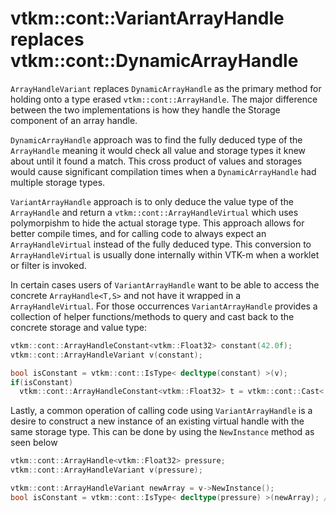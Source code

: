# vtkm::cont::VariantArrayHandle replaces vtkm::cont::DynamicArrayHandle

`ArrayHandleVariant` replaces `DynamicArrayHandle` as the primary method
for holding onto a type erased `vtkm::cont::ArrayHandle`. The major difference
between the two implementations is how they handle the Storage component of
an array handle.

`DynamicArrayHandle` approach was to find the fully deduced type of the `ArrayHandle`
meaning it would check all value and storage types it knew about until it found a match.
This cross product of values and storages would cause significant compilation times when
a `DynamicArrayHandle` had multiple storage types.

`VariantArrayHandle` approach is to only deduce the value type of the `ArrayHandle` and
return a `vtkm::cont::ArrayHandleVirtual` which uses polymorpishm to hide the actual
storage type. This approach allows for better compile times, and for calling code
to always expect an `ArrayHandleVirtual` instead of the fully deduced type. This conversion
to `ArrayHandleVirtual` is usually done internally within VTK-m when a  worklet or filter
is invoked.

In certain cases users of `VariantArrayHandle` want to be able to access the concrete 
`ArrayHandle<T,S>` and not have it wrapped in a `ArrayHandleVirtual`. For those occurrences
`VariantArrayHandle` provides a collection of helper functions/methods to query and
cast back to the concrete storage and value type:
```cpp
vtkm::cont::ArrayHandleConstant<vtkm::Float32> constant(42.0f);
vtkm::cont::ArrayHandleVariant v(constant);

bool isConstant = vtkm::cont::IsType< decltype(constant) >(v);
if(isConstant)
  vtkm::cont::ArrayHandleConstant<vtkm::Float32> t = vtkm::cont::Cast< decltype(constant) >(v);

```

Lastly, a common operation of calling code using `VariantArrayHandle` is a desire to construct a new instance
of an existing virtual handle with the same storage type. This can be done by using the `NewInstance` method
as seen below
```cpp
vtkm::cont::ArrayHandle<vtkm::Float32> pressure;
vtkm::cont::ArrayHandleVariant v(pressure);

vtkm::cont::ArrayHandleVariant newArray = v->NewInstance();
bool isConstant = vtkm::cont::IsType< decltype(pressure) >(newArray); //will be true
```
